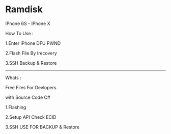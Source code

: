 # Ramdisk
IPhone 6S - IPhone X


How To Use :

1.Enter iPhone DFU PWND

2.Flash File By Irecovery

3.SSH Backup & Restore

----------------------------------------

Whats :

Free Files For Devlopers

with Source Code C# 

1.Flashing

2.Setup API Check ECID

3.SSH USE FOR BACKUP & Restore
